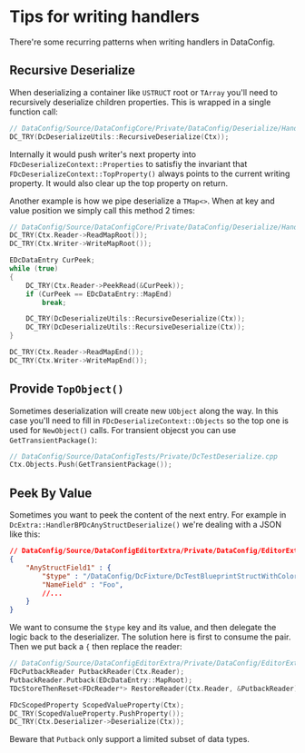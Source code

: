 # Tips for writing handlers

There're some recurring patterns when writing handlers in DataConfig.

## Recursive Deserialize

When deserializing a container like `USTRUCT` root or `TArray` you'll need to recursively deserialize children properties. This is wrapped in a single function call:

```c++
// DataConfig/Source/DataConfigCore/Private/DataConfig/Deserialize/Handlers/Json/DcJsonStructDeserializers.cpp
DC_TRY(DcDeserializeUtils::RecursiveDeserialize(Ctx));
```
Internally it would push writer's next property into `FDcDeserializeContext::Properties` to satisfiy the invariant that `FDcDeserializeContext::TopProperty()` always points to the current writing property. It would also clear up the top property on return.

Another example is how we pipe deserialize a `TMap<>`. When at key and value position we simply call this method 2 times:

```C++
// DataConfig/Source/DataConfigCore/Private/DataConfig/Deserialize/Handlers/Property/DcPropertyPipeDeserializers.cpp
DC_TRY(Ctx.Reader->ReadMapRoot());
DC_TRY(Ctx.Writer->WriteMapRoot());

EDcDataEntry CurPeek;
while (true)
{
    DC_TRY(Ctx.Reader->PeekRead(&CurPeek));
    if (CurPeek == EDcDataEntry::MapEnd)
        break;

    DC_TRY(DcDeserializeUtils::RecursiveDeserialize(Ctx));
    DC_TRY(DcDeserializeUtils::RecursiveDeserialize(Ctx));
}

DC_TRY(Ctx.Reader->ReadMapEnd());
DC_TRY(Ctx.Writer->WriteMapEnd());
```

## Provide `TopObject()`

Sometimes deserialization will create new `UObject` along the way. In this case you'll need to fill in `FDcDeserializeContext::Objects` so the top one is used for `NewObject()` calls. For transient objecst you can use `GetTransientPackage()`:

```c++
// DataConfig/Source/DataConfigTests/Private/DcTestDeserialize.cpp
Ctx.Objects.Push(GetTransientPackage());
```

## Peek By Value

Sometimes you want to peek the content of the next entry. For example in `DcExtra::HandlerBPDcAnyStructDeserialize()` we're dealing with a JSON like this:

```json
// DataConfig/Source/DataConfigEditorExtra/Private/DataConfig/EditorExtra/Deserialize/DcDeserializeBPClass.cpp
{
    "AnyStructField1" : {
        "$type" : "/DataConfig/DcFixture/DcTestBlueprintStructWithColor",
        "NameField" : "Foo",
        //...
    }
}
```

We want to consume the `$type` key and its value, and then delegate the logic back to the deserializer. The solution here is first to consume the pair. Then we put back a `{`  then replace the reader:

```c++
// DataConfig/Source/DataConfigEditorExtra/Private/DataConfig/EditorExtra/Deserialize/DcDeserializeBPClass.cpp
FDcPutbackReader PutbackReader(Ctx.Reader);
PutbackReader.Putback(EDcDataEntry::MapRoot);
TDcStoreThenReset<FDcReader*> RestoreReader(Ctx.Reader, &PutbackReader);

FDcScopedProperty ScopedValueProperty(Ctx);
DC_TRY(ScopedValueProperty.PushProperty());
DC_TRY(Ctx.Deserializer->Deserialize(Ctx));
```

Beware that `Putback` only support a limited subset of data types.
